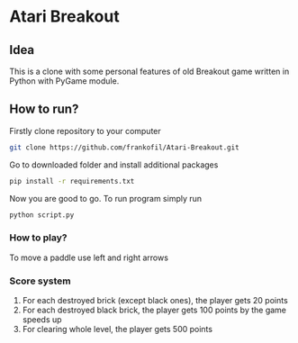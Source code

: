 # Atari Breakout
## Idea
This is a clone with some personal features of old Breakout game written in Python with PyGame module.

## How to run?
Firstly clone repository to your computer
```bash
git clone https://github.com/frankofil/Atari-Breakout.git
```
Go to downloaded folder and install additional packages
```bash
pip install -r requirements.txt
```
Now you are good to go. To run program simply run
```bash
python script.py
```
### How to play?
To move a paddle use left and right arrows
### Score system
1. For each destroyed brick (except black ones), the player gets 20 points
2. For each destroyed black brick, the player gets 100 points by the game speeds up
3. For clearing whole level, the player gets 500 points 
